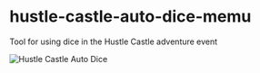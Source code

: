 # hustle-castle-auto-dice-memu
Tool for using dice in the Hustle Castle adventure event


![Hustle Castle Auto Dice](https://i.imgur.com/XgmyidN.png "Logo Title Text 1")
